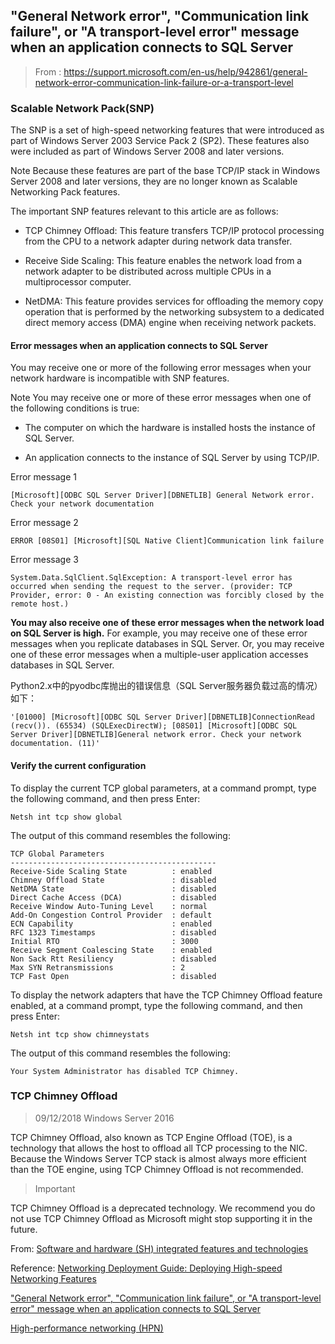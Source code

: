 ## "General Network error", "Communication link failure", or "A transport-level error" message when an application connects to SQL Server

> From : https://support.microsoft.com/en-us/help/942861/general-network-error-communication-link-failure-or-a-transport-level

### Scalable Network Pack(SNP)

The SNP is a set of high-speed networking features that were introduced as part of Windows Server 2003 Service Pack 2 (SP2). These features also were included as part of Windows Server 2008 and later versions.

Note Because these features are part of the base TCP/IP stack in Windows Server 2008 and later versions, they are no longer known as Scalable Networking Pack features.

The important SNP features relevant to this article are as follows:

- TCP Chimney Offload: This feature transfers TCP/IP protocol processing from the CPU to a network adapter during network data transfer.

- Receive Side Scaling: This feature enables the network load from a network adapter to be distributed across multiple CPUs in a multiprocessor computer.

- NetDMA: This feature provides services for offloading the memory copy operation that is performed by the networking subsystem to a dedicated direct memory access (DMA) engine when receiving network packets.

#### Error messages when an application connects to SQL Server

You may receive one or more of the following error messages when your network hardware is incompatible with SNP features.

Note You may receive one or more of these error messages when one of the following conditions is true:

- The computer on which the hardware is installed hosts the instance of SQL Server.

- An application connects to the instance of SQL Server by using TCP/IP.

Error message 1

```
[Microsoft][ODBC SQL Server Driver][DBNETLIB] General Network error. Check your network documentation
```

Error message 2

```
ERROR [08S01] [Microsoft][SQL Native Client]Communication link failure
```

Error message 3

```
System.Data.SqlClient.SqlException: A transport-level error has occurred when sending the request to the server. (provider: TCP Provider, error: 0 - An existing connection was forcibly closed by the remote host.)
```

**You may also receive one of these error messages when the network load on SQL Server is high.** For example, you may receive one of these error messages when you replicate databases in SQL Server. Or, you may receive one of these error messages when a multiple-user application accesses databases in SQL Server.

Python2.x中的pyodbc库抛出的错误信息（SQL Server服务器负载过高的情况）如下：

```
'[01000] [Microsoft][ODBC SQL Server Driver][DBNETLIB]ConnectionRead (recv()). (65534) (SQLExecDirectW); [08S01] [Microsoft][ODBC SQL Server Driver][DBNETLIB]General network error. Check your network documentation. (11)'
```

#### Verify the current configuration

To display the current TCP global parameters, at a command prompt, type the following command, and then press Enter:

```
Netsh int tcp show global
```

The output of this command resembles the following:

```
TCP Global Parameters
----------------------------------------------
Receive-Side Scaling State          : enabled
Chimney Offload State               : disabled
NetDMA State                        : disabled
Direct Cache Access (DCA)           : disabled
Receive Window Auto-Tuning Level    : normal
Add-On Congestion Control Provider  : default
ECN Capability                      : enabled
RFC 1323 Timestamps                 : disabled
Initial RTO                         : 3000
Receive Segment Coalescing State    : enabled
Non Sack Rtt Resiliency             : disabled
Max SYN Retransmissions             : 2
TCP Fast Open                       : disabled
```

To display the network adapters that have the TCP Chimney Offload feature enabled, at a command prompt, type the following command, and then press Enter:

```
Netsh int tcp show chimneystats
```

The output of this command resembles the following:

```
Your System Administrator has disabled TCP Chimney.
```

### TCP Chimney Offload

> 09/12/2018 Windows Server 2016

TCP Chimney Offload, also known as TCP Engine Offload (TOE), is a technology that allows the host to offload all TCP processing to the NIC. Because the Windows Server TCP stack is almost always more efficient than the TOE engine, using TCP Chimney Offload is not recommended.

> Important

TCP Chimney Offload is a deprecated technology. We recommend you do not use TCP Chimney Offload as Microsoft might stop supporting it in the future.

From: [Software and hardware (SH) integrated features and technologies](https://docs.microsoft.com/en-us/windows-server/networking/technologies/hpn/hpn-software-hardware-features)

Reference: [Networking Deployment Guide: Deploying High-speed Networking Features](https://docs.microsoft.com/en-us/previous-versions/windows/it-pro/windows-server-2008-R2-and-2008/gg162681(v=ws.10))

["General Network error", "Communication link failure", or "A transport-level error" message when an application connects to SQL Server](https://support.microsoft.com/en-us/help/942861/general-network-error-communication-link-failure-or-a-transport-level)

[High-performance networking (HPN)](https://docs.microsoft.com/en-us/windows-server/networking/technologies/hpn/hpn-top)